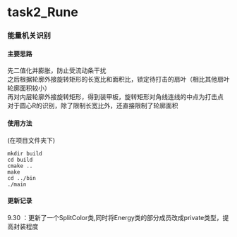 # task2_Rune
### 能量机关识别<br>
#### 主要思路<br>
先二值化并膨胀，防止受流动条干扰<br>
之后根据轮廓外接旋转矩形的长宽比和面积比，锁定待打击的扇叶（相比其他扇叶轮廓面积较小）<br>
再对内层轮廓外接旋转矩形，得到装甲板，旋转矩形对角线连线的中点为打击点<br>
对于圆心R的识别，除了限制长宽比外，还直接限制了轮廓面积<br>

#### 使用方法
(在项目文件夹下) <br>
```
mkdir build
cd build
cmake ..
make
cd ../bin
./main
```

#### 更新记录
9.30 ：更新了一个SplitColor类,同时将Energy类的部分成员改成private类型，提高封装程度<br>
